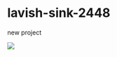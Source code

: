 # lavish-sink-2448
new project


<img src="https://github.com/vivekmohansingh27/lavish-sink-2448/blob/main/ER-Diagram_image.png?raw=true">
